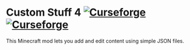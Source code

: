Custom Stuff 4 [![Curseforge](http://cf.way2muchnoise.eu/full_custom-stuff-4_downloads.svg)](https://minecraft.curseforge.com/projects/more-furnaces) [![Curseforge](http://cf.way2muchnoise.eu/versions/For%20MC_custom-stuff-4_all.svg)](https://minecraft.curseforge.com/projects/more-furnaces)
================

This Minecraft mod lets you add and edit content using simple JSON files.
